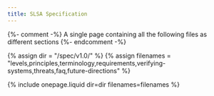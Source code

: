 ```yaml
---
title: SLSA Specification
---
```

{%- comment -%}
A single page containing all the following files as different sections
{%- endcomment -%}

{% assign dir = "/spec/v1.0/" %}
{% assign filenames = "levels,principles,terminology,requirements,verifying-systems,threats,faq,future-directions" %}

{% include onepage.liquid dir=dir filenames=filenames %}
